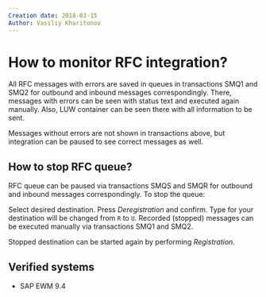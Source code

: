 ```yaml
---
Creation date: 2018-03-15
Author: Vasiliy Kharitonov
---
```


# How to monitor RFC integration?

All RFC messages with errors are saved in queues in transactions SMQ1 and SMQ2 for outbound and inbound messages correspondingly. There, messages with errors can be seen with status text and executed again manually. Also, LUW container can be seen there with all information to be sent.

Messages without errors are not shown in transactions above, but integration can be paused to see correct messages as well.

## How to stop RFC queue?

RFC queue can be paused via transactions SMQS and SMQR for outbound and inbound messages correspondingly. To stop the queue:

Select desired destination.
Press *Deregistration* and confirm.
Type for your destination will be changed from `R` to `U`. Recorded (stopped) messages can be executed manually via transactions SMQ1 and SMQ2.

Stopped destination can be started again by performing *Registration*.

## Verified systems

- SAP EWM 9.4
